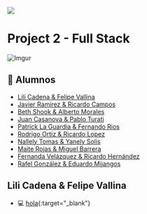 ![](https://i.imgur.com/1QgrNNw.png)

# Project 2 - Full Stack

![Imgur](https://i.imgur.com/XH163Ge.jpg)

## :busts_in_silhouette: Alumnos

* [Lili Cadena & Felipe Vallina](#lili-cadena-&-felipe-vallina)
* [Javier Ramirez & Ricardo Campos](#javier-ramirez-&-ricardo-campos)
* [Beth Shook & Alberto Morales](#beth-shook-&-alberto-morales)
* [Juan Casanova & Pablo Turati](#juan-casanova-&-pablo-turati)
* [Patrick La Guardia & Fernando Rios](#patrick-la-guardia-&-fernando-rios)
* [Rodrigo Ortiz & Ricardo Lopez](#rodrigo-ortiz-&-ricardo-lopez)
* [Nallely Tomas & Yanely Solis](#nallely-tomas-&-yanely-solis)
* [Maite Rojas & Miguel Barrera](#maite-rojas-&-miguel-barrera)
* [Fernanda Velázquez & Ricardo Hernández](#fernanda-velázquez-&-ricardo-hernández)
* [Rafel González & Eduardo Mijangos](#rafael-gonzález-&-eduardo-mijangos)

## Lili Cadena & Felipe Vallina
  * :computer: [hola](http://google.com.mx){:target="_blank"}